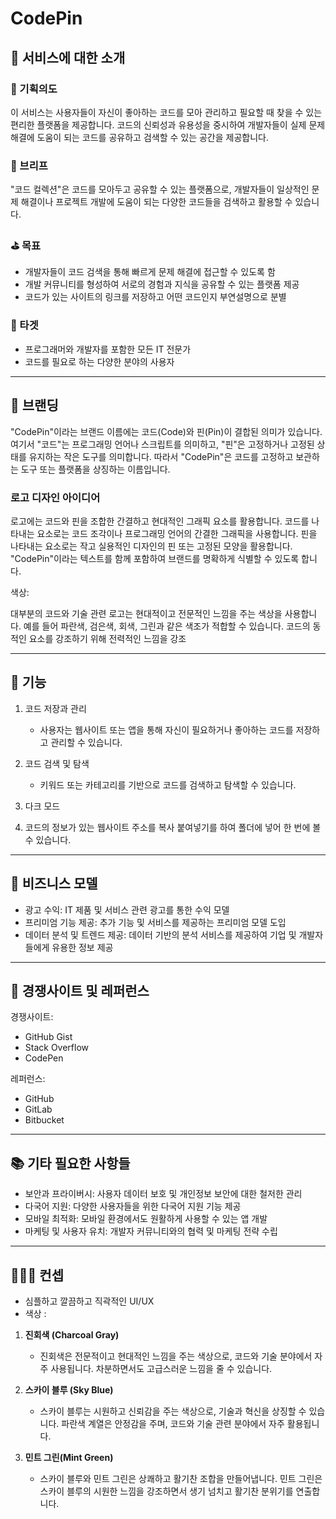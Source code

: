 # CodePin

## 👀 서비스에 대한 소개

### 🤔 기획의도
이 서비스는 사용자들이 자신이 좋아하는 코드를 모아 관리하고 필요할 때 찾을 수 있는 편리한 플랫폼을 제공합니다. 코드의 신뢰성과 유용성을 중시하여 개발자들이 실제 문제 해결에 도움이 되는 코드를 공유하고 검색할 수 있는 공간을 제공합니다.

### 🙂 브리프
"코드 컬렉션"은 코드를 모아두고 공유할 수 있는 플랫폼으로, 개발자들이 일상적인 문제 해결이나 프로젝트 개발에 도움이 되는 다양한 코드들을 검색하고 활용할 수 있습니다.

### ⛳️ 목표
- 개발자들이 코드 검색을 통해 빠르게 문제 해결에 접근할 수 있도록 함
- 개발 커뮤니티를 형성하여 서로의 경험과 지식을 공유할 수 있는 플랫폼 제공
- 코드가 있는 사이트의 링크를 저장하고 어떤 코드인지 부연설명으로 분별

### 🎯 타겟
- 프로그래머와 개발자를 포함한 모든 IT 전문가
- 코드를 필요로 하는 다양한 분야의 사용자


---


## 🧭 브랜딩
"CodePin"이라는 브랜드 이름에는 코드(Code)와 핀(Pin)이 결합된 의미가 있습니다. 여기서 "코드"는 프로그래밍 언어나 스크립트를 의미하고, "핀"은 고정하거나 고정된 상태를 유지하는 작은 도구를 의미합니다. 
따라서 "CodePin"은 코드를 고정하고 보관하는 도구 또는 플랫폼을 상징하는 이름입니다.

### 로고 디자인 아이디어

로고에는 코드와 핀을 조합한 간결하고 현대적인 그래픽 요소를 활용합니다.
코드를 나타내는 요소로는 코드 조각이나 프로그래밍 언어의 간결한 그래픽을 사용합니다.
핀을 나타내는 요소로는 작고 실용적인 디자인의 핀 또는 고정된 모양을 활용합니다.
"CodePin"이라는 텍스트를 함께 포함하여 브랜드를 명확하게 식별할 수 있도록 합니다.

색상:

대부분의 코드와 기술 관련 로고는 현대적이고 전문적인 느낌을 주는 색상을 사용합니다. 예를 들어 파란색, 검은색, 회색, 그린과 같은 색조가 적합할 수 있습니다.
코드의 동적인 요소를 강조하기 위해 전력적인 느낌을 강조


---


## 📲 기능

1. 코드 저장과 관리
   - 사용자는 웹사이트 또는 앱을 통해 자신이 필요하거나 좋아하는 코드를 저장하고 관리할 수 있습니다.

2. 코드 검색 및 탐색
   - 키워드 또는 카테고리를 기반으로 코드를 검색하고 탐색할 수 있습니다.
   
3. 다크 모드

4. 코드의 정보가 있는 웹사이트 주소를 복사 붙여넣기를 하여 폴더에 넣어 한 번에 볼 수 있습니다.


---


## 💼 비즈니스 모델

- 광고 수익: IT 제품 및 서비스 관련 광고를 통한 수익 모델
- 프리미엄 기능 제공: 추가 기능 및 서비스를 제공하는 프리미엄 모델 도입
- 데이터 분석 및 트렌드 제공: 데이터 기반의 분석 서비스를 제공하여 기업 및 개발자들에게 유용한 정보 제공


---


## 🧐 경쟁사이트 및 레퍼런스

경쟁사이트:
- GitHub Gist
- Stack Overflow
- CodePen

레퍼런스:
- GitHub
- GitLab
- Bitbucket


---


## 📚 기타 필요한 사항들

- 보안과 프라이버시: 사용자 데이터 보호 및 개인정보 보안에 대한 철저한 관리
- 다국어 지원: 다양한 사용자들을 위한 다국어 지원 기능 제공
- 모바일 최적화: 모바일 환경에서도 원활하게 사용할 수 있는 앱 개발
- 마케팅 및 사용자 유치: 개발자 커뮤니티와의 협력 및 마케팅 전략 수립 


---


## 🧑🏻‍💼 컨셉 

- 심플하고 깔끔하고 직곽적인 UI/UX
- 색상 :
1. **진회색 (Charcoal Gray)**  
   - 진회색은 전문적이고 현대적인 느낌을 주는 색상으로, 코드와 기술 분야에서 자주 사용됩니다. 차분하면서도 고급스러운 느낌을 줄 수 있습니다.

2. **스카이 블루 (Sky Blue)**  
   - 스카이 블루는 시원하고 신뢰감을 주는 색상으로, 기술과 혁신을 상징할 수 있습니다. 파란색 계열은 안정감을 주며, 코드와 기술 관련 분야에서 자주 활용됩니다.

3. **민트 그린(Mint Green)**
	 - 스카이 블루와 민트 그린은 상쾌하고 활기찬 조합을 만들어냅니다. 민트 그린은 스카이 블루의 시원한 느낌을 강조하면서 생기 넘치고 활기찬 분위기를 연출합니다.
